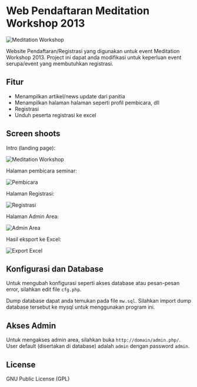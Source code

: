 # Web Pendaftaran Meditation Workshop 2013
![Meditation Workshop](/../screenshoot/screenshoots/intro.png?raw=true "Meditation Workshop")

Website Pendaftaran/Registrasi yang digunakan untuk event Meditation Workshop 2013. Project ini dapat anda modifikasi untuk keperluan event serupa/event yang membutuhkan registrasi.

## Fitur
- Menampilkan artikel/news update dari panitia
- Menampilkan halaman halaman seperti profil pembicara, dll
- Registrasi
- Unduh peserta registrasi ke excel

## Screen shoots
Intro (landing page):

![Meditation Workshop](/../screenshoot/screenshoots/intro.png?raw=true "Meditation Workshop")

Halaman pembicara seminar:

![Pembicara](/../screenshoot/screenshoots/about.png?raw=true "Pembicara")

Halaman Registrasi:

![Registrasi](/../screenshoot/screenshoots/registrasi.png?raw=true "Registrasi")

Halaman Admin Area:

![Admin Area](/../screenshoot/screenshoots/adminarea.png?raw=true "Admin Area")

Hasil eksport ke Excel:

![Export Excel](/../screenshoot/screenshoots/export.png?raw=true "Export Excel")

## Konfigurasi dan Database
Untuk mengubah konfigurasi seperti akses database atau pesan-pesan error, silahkan edit file `cfg.php`.

Dump database dapat anda temukan pada file `mw.sql`. Silahkan import dump database tersebut ke mysql untuk menggunakan program ini.

## Akses Admin
Untuk mengakses admin area, silahkan buka `http://domain/admin.php/`. User default (disertakan di database) adalah `admin` dengan password `admin`.

## License
GNU Public License (GPL)
